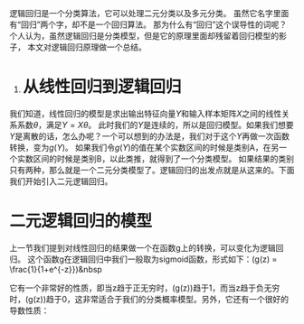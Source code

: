 逻辑回归是一个分类算法，它可以处理二元分类以及多元分类。
虽然它名字里面有“回归”两个字，却不是一个回归算法。
那为什么有“回归”这个误导性的词呢？个人认为，虽然逻辑回归是分类模型，但是它的原理里面却残留着回归模型的影子，
本文对逻辑回归原理做一个总结。

1. # 从线性回归到逻辑回归
我们知道，线性回归的模型是求出输出特征向量$Y$和输入样本矩阵$X$之间的线性关系系数$θ$，满足$Y=Xθ$。
此时我们的$Y$是连续的，所以是回归模型。如果我们想要$Y$是离散的话，怎么办呢？一个可以想到的办法是，我们对于这个$Y$再做一次函数转换，变为$g(Y)$。
如果我们令$g(Y)$的值在某个实数区间的时候是类别A，在另一个实数区间的时候是类别B，以此类推，就得到了一个分类模型。
如果结果的类别只有两种，那么就是一个二元分类模型了。逻辑回归的出发点就是从这来的。下面我们开始引入二元逻辑回归。

# 二元逻辑回归的模型
上一节我们提到对线性回归的结果做一个在函数g上的转换，可以变化为逻辑回归。
这个函数g在逻辑回归中我们一般取为sigmoid函数，形式如下：\(g(z) = \frac{1}{1+e^{-z}}\)&nbsp

它有一个非常好的性质，即当z趋于正无穷时，\(g(z)\)趋于1，而当z趋于负无穷时，\(g(z)\)趋于0，这非常适合于我们的分类概率模型。另外，它还有一个很好的导数性质：



<script type="text/javascript" src="http://cdn.mathjax.org/mathjax/latest/MathJax.js?config=default"></script>
